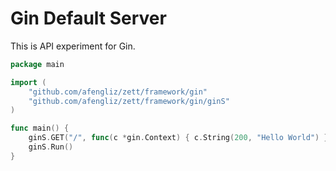 # Gin Default Server

This is API experiment for Gin.

```go
package main

import (
	"github.com/afengliz/zett/framework/gin"
	"github.com/afengliz/zett/framework/gin/ginS"
)

func main() {
	ginS.GET("/", func(c *gin.Context) { c.String(200, "Hello World") })
	ginS.Run()
}
```
